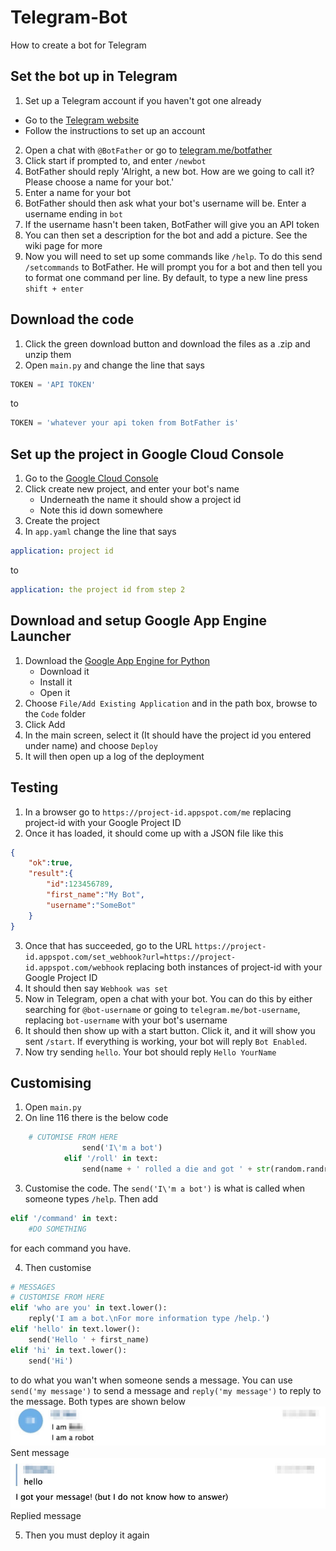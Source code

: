 # Telegram-Bot
How to create a bot for Telegram

## Set the bot up in Telegram
1. Set up a Telegram account if you haven't got one already
  - Go to the [Telegram website](https://web.telegram.org/)
  - Follow the instructions to set up an account
2. Open a chat with `@BotFather` or go to [telegram.me/botfather](telegram.me/botfather)
3. Click start if prompted to, and enter `/newbot`
4. BotFather should reply 'Alright, a new bot. How are we going to call it? Please choose a name for your bot.'
5. Enter a name for your bot
6. BotFather should then ask what your bot's username will be. Enter a username ending in `bot`
7. If the username hasn't been taken, BotFather will give you an API token
8. You can then set a description for the bot and add a picture. See the wiki page for more
9. Now you will need to set up some commands like `/help`. To do this send `/setcommands` to BotFather. He will prompt you for a bot and then tell you to format one command per line. By default, to type a new line press `shift + enter`

## Download the code
1. Click the green download button and download the files as a .zip and unzip them
2. Open `main.py` and change the line that says
```Python
TOKEN = 'API TOKEN'
```
to
```Python
TOKEN = 'whatever your api token from BotFather is'
```

## Set up the project in Google Cloud Console
1. Go to the [Google Cloud Console](console.cloud.google.com)
2. Click create new project, and enter your bot's name
	- Underneath the name it should show a project id
	- Note this id down somewhere
3. Create the project
4. In `app.yaml` change the line that says
```YAML
application: project id
```
to
```YAML
application: the project id from step 2
```

## Download and setup Google App Engine Launcher
1. Download the [Google App Engine for Python](https://cloud.google.com/appengine/downloads#Google_App_Engine_SDK_for_Python)
	- Download it
	- Install it
	- Open it
2. Choose `File/Add Existing Application` and in the path box, browse to the `Code` folder
3. Click Add
4. In the main screen, select it (It should have the project id you entered under name) and choose `Deploy`
5. It will then open up a log of the deployment

## Testing
1. In a browser go to `https://project-id.appspot.com/me` replacing project-id with your Google Project ID
2. Once it has loaded, it should come up with a JSON file like this
```JSON
{
	"ok":true,
	"result":{
		"id":123456789,
		"first_name":"My Bot",
		"username":"SomeBot"
	}
}
```
3. Once that has succeeded, go to the URL `https://project-id.appspot.com/set_webhook?url=https://project-id.appspot.com/webhook` replacing both instances of project-id with your Google Project ID
4. It should then say `Webhook was set`
5. Now in Telegram, open a chat with your bot. You can do this by either searching for `@bot-username` or going to `telegram.me/bot-username`, replacing `bot-username` with your bot's username
6. It should then show up with a start button. Click it, and it will show you sent `/start`. If everything is working, your bot will reply `Bot Enabled`.
7. Now try sending `hello`. Your bot should reply `Hello YourName`

## Customising
1. Open `main.py`
2. On line 116 there is the below code
```python
	# CUTOMISE FROM HERE
                send('I\'m a bot')
            elif '/roll' in text:
                send(name + ' rolled a die and got ' + str(random.randrange(1,7)))
```
3. Customise the code. The `send('I\'m a bot')` is what is called when someone types `/help`. Then add 
```python
elif '/command' in text:
	#DO SOMETHING
```
for each command you have.

4. Then customise
```python
# MESSAGES
# CUSTOMISE FROM HERE
elif 'who are you' in text.lower():
    reply('I am a bot.\nFor more information type /help.')
elif 'hello' in text.lower():
    send('Hello ' + first_name)
elif 'hi' in text.lower():
    send('Hi')
```
to do what you wan't when someone sends a message. You can use `send('my message')` to send a message and `reply('my message')` to reply to the message. Both types are shown below
![Send message](/images/send.jpg?raw=true "A message sent with send()")
Sent message
![Reply to message](/images/reply.jpg?raw=true "A reply to a message sent with reply()")
Replied message

5. Then you must deploy it again